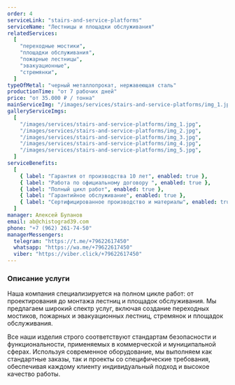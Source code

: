 ```yaml
---
order: 4
serviceLink: "stairs-and-service-platforms"
serviceName: "Лестницы и площадки обслуживания"
relatedServices:
  [
    "переходные мостики",
    "площадки обслуживания",
    "пожарные лестницы",
    "эвакуационные",
    "стремянки",
  ]
typeOfMetal: "черный металлопрокат, нержавеющая сталь"
productionTime: "от 7 рабочих дней"
price: "от 35.000 ₽ / тонна"
mainServiceImg: "/images/services/stairs-and-service-platforms/img_1.jpg"
galleryServiceImgs:
  [
    "/images/services/stairs-and-service-platforms/img_1.jpg",
    "/images/services/stairs-and-service-platforms/img_2.jpg",
    "/images/services/stairs-and-service-platforms/img_3.jpg",
    "/images/services/stairs-and-service-platforms/img_4.jpg",
    "/images/services/stairs-and-service-platforms/img_5.jpg",
  ]
serviceBenefits:
  [
    { label: "Гарантия от производства 10 лет", enabled: true },
    { label: "Работа по официальному договору ", enabled: true },
    { label: "Полный цикл работ", enabled: true },
    { label: "Гарантийное обслуживание", enabled: true },
    { label: "Сертифицированное производство и материалы", enabled: true },
  ]
manager: Алексей Буланов
email: ab@chistograd39.com
phone: "+7 (962) 261-74-50"
managerMessengers:
  telegram: "https://t.me/+79622617450"
  whatsapp: "https://wa.me/+79622617450"
  viber: "https://viber.click/+79622617450"
---
```


<h3>Описание услуги</h3>

Наша компания специализируется на полном цикле работ: от проектирования до монтажа лестниц и площадок обслуживания. Мы предлагаем широкий спектр услуг, включая создание переходных мостиков, пожарных и эвакуационных лестниц, стремянок и площадок обслуживания.

Все наши изделия строго соответствуют стандартам безопасности и функциональности, применяемых в коммерческой и муниципальной сферах. Используя современное оборудование, мы выполняем как стандартные заказы, так и проекты со специфические требования, обеспечивая каждому клиенту индивидуальный подход и высокое качество работы.
